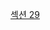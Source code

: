 [섹션 29](https://velog.io/@wldnfl/AWS-Section-29-%EA%B3%A0%EA%B8%89-%EC%9E%90%EA%B2%A9-%EC%A6%9D%EB%AA%85)
